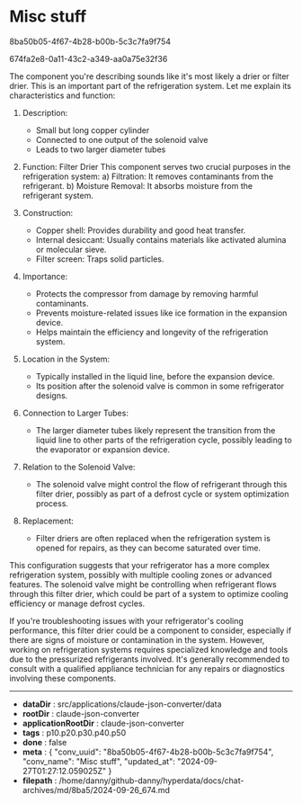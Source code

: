 # Misc stuff

8ba50b05-4f67-4b28-b00b-5c3c7fa9f754

674fa2e8-0a11-43c2-a349-aa0a75e32f36

 The component you're describing sounds like it's most likely a drier or filter drier. This is an important part of the refrigeration system. Let me explain its characteristics and function:

1. Description:
   - Small but long copper cylinder
   - Connected to one output of the solenoid valve
   - Leads to two larger diameter tubes

2. Function: Filter Drier
   This component serves two crucial purposes in the refrigeration system:
   a) Filtration: It removes contaminants from the refrigerant.
   b) Moisture Removal: It absorbs moisture from the refrigerant system.

3. Construction:
   - Copper shell: Provides durability and good heat transfer.
   - Internal desiccant: Usually contains materials like activated alumina or molecular sieve.
   - Filter screen: Traps solid particles.

4. Importance:
   - Protects the compressor from damage by removing harmful contaminants.
   - Prevents moisture-related issues like ice formation in the expansion device.
   - Helps maintain the efficiency and longevity of the refrigeration system.

5. Location in the System:
   - Typically installed in the liquid line, before the expansion device.
   - Its position after the solenoid valve is common in some refrigerator designs.

6. Connection to Larger Tubes:
   - The larger diameter tubes likely represent the transition from the liquid line to other parts of the refrigeration cycle, possibly leading to the evaporator or expansion device.

7. Relation to the Solenoid Valve:
   - The solenoid valve might control the flow of refrigerant through this filter drier, possibly as part of a defrost cycle or system optimization process.

8. Replacement:
   - Filter driers are often replaced when the refrigeration system is opened for repairs, as they can become saturated over time.

This configuration suggests that your refrigerator has a more complex refrigeration system, possibly with multiple cooling zones or advanced features. The solenoid valve might be controlling when refrigerant flows through this filter drier, which could be part of a system to optimize cooling efficiency or manage defrost cycles.

If you're troubleshooting issues with your refrigerator's cooling performance, this filter drier could be a component to consider, especially if there are signs of moisture or contamination in the system. However, working on refrigeration systems requires specialized knowledge and tools due to the pressurized refrigerants involved. It's generally recommended to consult with a qualified appliance technician for any repairs or diagnostics involving these components.

---

* **dataDir** : src/applications/claude-json-converter/data
* **rootDir** : claude-json-converter
* **applicationRootDir** : claude-json-converter
* **tags** : p10.p20.p30.p40.p50
* **done** : false
* **meta** : {
  "conv_uuid": "8ba50b05-4f67-4b28-b00b-5c3c7fa9f754",
  "conv_name": "Misc stuff",
  "updated_at": "2024-09-27T01:27:12.059025Z"
}
* **filepath** : /home/danny/github-danny/hyperdata/docs/chat-archives/md/8ba5/2024-09-26_674.md